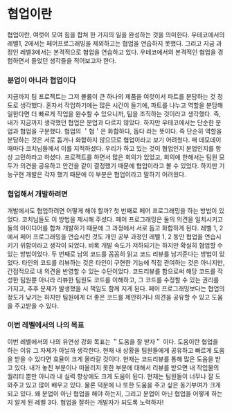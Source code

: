 # 협업이란
협업이란, 여럿이 모여 힘을 합쳐 한 가지의 일을 완성하는 것을 의미한다. 우테코에서의 레벨1, 2에서는 페어프로그래밍을 제외하고는 협업을 연습하지 못했다. 그리고 지금 과정인 레벨3에서는 본격적으로 협업을 연습하고 있다. 우테코에서의 본격적인 협업을 경험하면서 들었던 생각들을 적어보고자 한다.

### 분업이 아니라 협업이다
지금까지 팀 프로젝트는 그저 볼륨이 큰 하나의 제품을 여럿이서 파트를 분담하는 것 정도로 생각했다. 혼자서 작업하기에는 많은 시간이 들기에, 파트를 나누고 역할을 분담해 일한다면 더 빠르게 작업을 완수할 수 있으니까, 팀을 조직하는 것이라고 생각했다. 즉, 내가 지금까지 생각했던 협업은 분업과 다르지 않았다.
하지만 우테코에서는 단순한 분업과 협업을 구분했다. 협업의 ＇협＇은 화합하다, 돕다 라는 뜻이다. 즉 단순히 역할을 분담하는 것은 서로 돕거나 화합하지 않으므로 협업이라고 보기 어려웠다. 
매 데모데이 때마다 코치님들께서 이를 지적하셨다. 우리가 하고 있는 것이 협업인지 분업인지를 항상 고민하라고 하셨다. 프로젝트를 하면서 많은 회의가 있었고, 회의에 한해서는 팀원 모두가 의견을 공유하고 안건을 같이 결정했기 때문에 협업이라고 볼 수 있었다. 하지만 기능구현 개발은 각자 했기 때문에 이 부분은 협업이라고 말하기 어려웠다.

### 협업해서 개발하려면
개발에서도 협업하려면 어떻게 해야 할까? 첫 번째로 페어 프로그래밍을 하는 방법이 있었다. 코치님들도 이 방법을 제시해 주셨다. 페어 프로그래밍은 둘의 의견을 일치시키고 둘의 아이디어를 합쳐 개발하기 때문에 그 과정에서 서로 돕고 화합하게 된다. 레벨 1, 2에서 페어 프로그래밍을 연습시킨 것도 개인 공부 과정인 레벨 1, 2 동안 협업을 연습시키기 위함이라고 생각이 되었다. 비록 개발 속도가 저하되기는 하지만 확실히 협업할 수 있는 방법이었다.
두 번째로 남의 코드를 꼼꼼히 읽고 코드 리뷰를 남겨준다는 방법이 있었다. 타인의 코드를 리뷰하는 것은 타인이 구현한 기능에 직접 관여하는 것은 아니지만, 간접적으로 내 의견을 반영할 수 있는 수단이었다. 코드리뷰를 함으로써 해당 코드를 작성한 팀원뿐 아니라 리뷰한 팀원도 코드를 이해하고, 그 코드를 수정할 수 있는 권리를 가지고, 추후 문제가 발생했을 시 책임도 함께 지게 된다. 페어 프로그래밍보다는 협업의 정도가 낮기는 하지만 팀원에게 더 좋은 코드를 제안하거나 의견을 공유할 수 있고 도움을 주고받을 수 있다. 

### 이번 레벨에서의 나의 목표
이번 레벨에서의 나의 유연성 강화 목표는 ＂도움을 잘 받자＂ 이다. 도움이란 협업을 하는 이유 그 자체가 아닐까 생각한다. 현재 내 상황을 팀원들에게 공유하고 빠르게 도움을 받을 수 있다면 효율이 크게 올라갈 것이다. 현재는 코드리뷰를 통해 많은 도움을 받고 있다. 내가 놓친 부분이나 떠올리지 못한 부분에 대해서 리뷰를 받으면 내 작업물의 퀄리티 뿐만 아니라 내 실력 향상에도 크게 도움이 된다. 현재는 팀원들이 너무나 잘 도와주고 있고 많이 배우고 있다. 물론 덕분에 나 또한 도움을 주고 싶은 동기부여가 크게 되고 있다.
왜 분업이 아닌 협업을 해야 하는지, 그리고 분업이 아닌 협업을 어떻게 하는지 알게 된 레벨 3다. 협업을 잘하는 개발자가 되도록 노력하자!
